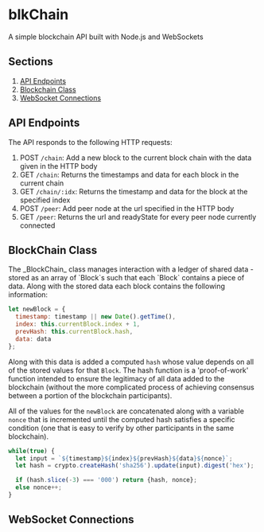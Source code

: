 # blkChain
A simple blockchain API built with Node.js and WebSockets

## Sections
1. [API Endpoints](#api)
2. [Blockchain Class](#blockchain)
3. [WebSocket Connections](#websocket) 

## API Endpoints 
<a name="api"/>
The API responds to the following HTTP requests:  

1. POST `/chain`: Add a new block to the current block chain with the data given in the HTTP body
2. GET `/chain`: Returns the timestamps and data for each block in the current chain
3. GET `/chain/:idx`: Returns the timestamp and data for the block at the specified index
4. POST `/peer`: Add peer node at the url specified in the HTTP body
5. GET `/peer`: Returns the url and readyState for every peer node currently connected



## BlockChain Class 
<a name="blockchain"/>
The _BlockChain_ class manages interaction with a ledger of shared data - stored as an array of 
`Block`s such that each `Block` contains a piece of data. Along with the stored data each block contains the following information:  

````javascript
let newBlock = {
  timestamp: timestamp || new Date().getTime(),
  index: this.currentBlock.index + 1,
  prevHash: this.currentBlock.hash,
  data: data
};
````

Along with this data is added a computed `hash` whose value depends on all of the stored values for that `Block`. 
The hash function is a 'proof-of-work' function intended to ensure the legitimacy of all data added to the blockchain 
(without the more complicated process of achieving consensus between a portion of the blockchain participants).  

All of the values for the `newBlock` are concatenated along with a variable `nonce` that is incremented until the computed hash 
satisfies a specific condition (one that is easy to verify by other participants in the same blockchain).  

````javascript
while(true) {
  let input = `${timestamp}${index}${prevHash}${data}${nonce}`;
  let hash = crypto.createHash('sha256').update(input).digest('hex');

  if (hash.slice(-3) === '000') return {hash, nonce};
  else nonce++;
}
````

## WebSocket Connections
<a name="websocket"/>
